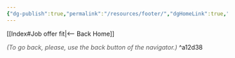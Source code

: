 ```yaml
---
{"dg-publish":true,"permalink":"/resources/footer/","dgHomeLink":true,"dgPassFrontmatter":false,"dgShowBacklinks":false,"dgShowLocalGraph":false,"dgShowInlineTitle":false}
---
```



[[Index#Job offer fit|<-- Back Home]]

<div class="transclusion internal-embed is-loaded"><div class="markdown-embed">




<font color="#595959">*(To go back, please, use the back button of the navigator.)*</font> 
^a12d38



</div></div>
